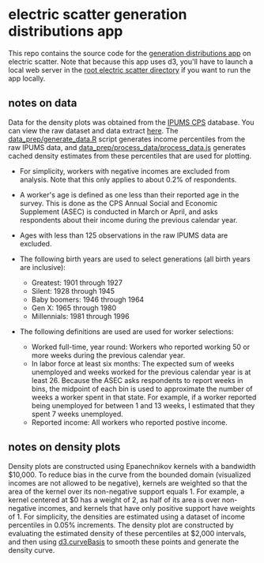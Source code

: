 
# electric scatter generation distributions app

This repo contains the source code for the [generation distributions app](https://electricscatter.com/projects/density-plots) on electric scatter. Note that because this app uses d3, you'll have to launch a local web server in the [root electric scatter directory](https://github.com/mdahardy/electric-scatter) if you want to run the app locally.

## notes on data

Data for the density plots was obtained from the [IPUMS CPS](https://cps.ipums.org/cps/) database. You can view the raw dataset and data extract [here](https://github.com/mdahardy/electric-scatter/tree/main/projects/income-distributions/data_prep/ipums_data). The [data_prep/generate_data.R](https://github.com/mdahardy/electric-scatter/tree/main/projects/generation-distributions/data_prep/generate_data.R) script generates income percentiles from the raw IPUMS data, and [data_prep/process_data/process_data.js](https://github.com/mdahardy/electric-scatter/tree/main/projects/generation-distributions/data_prep/process_data/process_data.js) generates cached density estimates from these percentiles that are used for plotting.

* For simplicity, workers with negative incomes are excluded from analysis. Note that this only applies to about 0.2% of respondents. 
* A worker's age is defined as one less than their reported age in the survey. This is done as the CPS Annual Social and Economic Supplement (ASEC) is conducted in March or April, and asks respondents about their income during the previous calendar year.
* Ages with less than 125 observations in the raw IPUMS data are excluded.

* The following birth years are used to select generations (all birth years are inclusive):
    * Greatest: 1901 through 1927
    * Silent: 1928 through 1945
    * Baby boomers: 1946 through 1964
    * Gen X: 1965 through 1980
    * Millennials: 1981 through 1996

* The following definitions are used are used for worker selections:
    * Worked full-time, year round: Workers who reported working 50 or more weeks during the previous calendar year.
    * In labor force at least six months: The expected sum of weeks unemployed and weeks worked for the previous calendar year is at least 26. Because the ASEC asks respondents to report weeks in bins, the midpoint of each bin is used to approximate the number of weeks a worker spent in that state. For example, if a worker reported being unemployed for between 1 and 13 weeks, I estimated that they spent 7 weeks unemployed.
    * Reported income: All workers who reported postive income.

## notes on density plots

Density plots are constructed using Epanechnikov kernels with a bandwidth $10,000. To reduce bias in the curve from the bounded domain (visualized incomes are not allowed to be negative), kernels are weighted so that the area of the kernel over its non-negative support equals 1. For example, a kernel centered at $0 has a weight of 2, as half of its area is over non-negative incomes, and kernels that have only positive support have weights of 1. For simplicity, the densities are estimated using a dataset of income percentiles in 0.05% increments. The density plot are constructed by evaluating the estimated density of these percentiles at $2,000 intervals, and then using [d3.curveBasis](https://github.com/d3/d3-shape#curves) to smooth these points and generate the density curve.